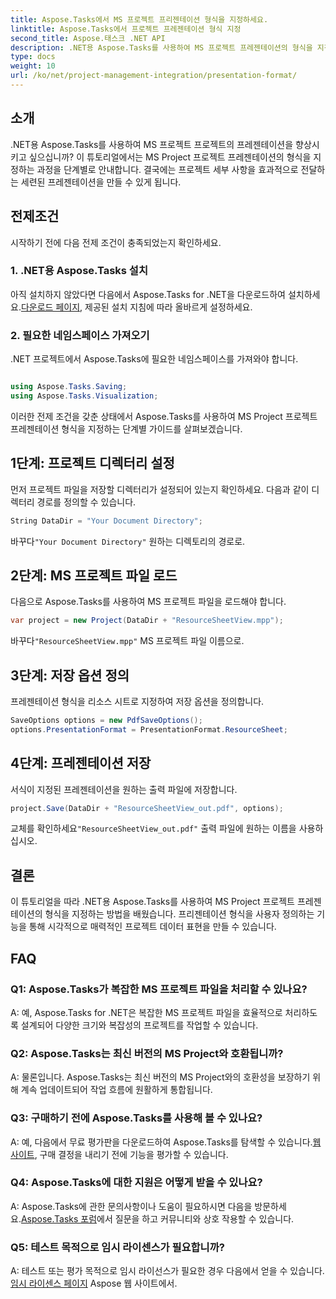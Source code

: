 ```yaml
---
title: Aspose.Tasks에서 MS 프로젝트 프리젠테이션 형식을 지정하세요.
linktitle: Aspose.Tasks에서 프로젝트 프레젠테이션 형식 지정
second_title: Aspose.태스크 .NET API
description: .NET용 Aspose.Tasks를 사용하여 MS 프로젝트 프레젠테이션의 형식을 지정하는 방법을 알아보세요. 프로젝트 세부 사항의 시각화 및 커뮤니케이션을 손쉽게 향상할 수 있습니다.
type: docs
weight: 10
url: /ko/net/project-management-integration/presentation-format/
---
```

## 소개

.NET용 Aspose.Tasks를 사용하여 MS 프로젝트 프로젝트의 프레젠테이션을 향상시키고 싶으십니까? 이 튜토리얼에서는 MS Project 프로젝트 프레젠테이션의 형식을 지정하는 과정을 단계별로 안내합니다. 결국에는 프로젝트 세부 사항을 효과적으로 전달하는 세련된 프레젠테이션을 만들 수 있게 됩니다.

## 전제조건

시작하기 전에 다음 전제 조건이 충족되었는지 확인하세요.

### 1. .NET용 Aspose.Tasks 설치

 아직 설치하지 않았다면 다음에서 Aspose.Tasks for .NET을 다운로드하여 설치하세요.[다운로드 페이지](https://releases.aspose.com/tasks/net/), 제공된 설치 지침에 따라 올바르게 설정하세요.

### 2. 필요한 네임스페이스 가져오기

.NET 프로젝트에서 Aspose.Tasks에 필요한 네임스페이스를 가져와야 합니다.

```csharp

using Aspose.Tasks.Saving;
using Aspose.Tasks.Visualization;
```

이러한 전제 조건을 갖춘 상태에서 Aspose.Tasks를 사용하여 MS Project 프로젝트 프레젠테이션 형식을 지정하는 단계별 가이드를 살펴보겠습니다.

## 1단계: 프로젝트 디렉터리 설정

먼저 프로젝트 파일을 저장할 디렉터리가 설정되어 있는지 확인하세요. 다음과 같이 디렉터리 경로를 정의할 수 있습니다.

```csharp
String DataDir = "Your Document Directory";
```

 바꾸다`"Your Document Directory"` 원하는 디렉토리의 경로로.

## 2단계: MS 프로젝트 파일 로드

다음으로 Aspose.Tasks를 사용하여 MS 프로젝트 파일을 로드해야 합니다.

```csharp
var project = new Project(DataDir + "ResourceSheetView.mpp");
```

 바꾸다`"ResourceSheetView.mpp"` MS 프로젝트 파일 이름으로.

## 3단계: 저장 옵션 정의

프레젠테이션 형식을 리소스 시트로 지정하여 저장 옵션을 정의합니다.

```csharp
SaveOptions options = new PdfSaveOptions();
options.PresentationFormat = PresentationFormat.ResourceSheet;
```

## 4단계: 프레젠테이션 저장

서식이 지정된 프레젠테이션을 원하는 출력 파일에 저장합니다.

```csharp
project.Save(DataDir + "ResourceSheetView_out.pdf", options);
```

 교체를 확인하세요`"ResourceSheetView_out.pdf"` 출력 파일에 원하는 이름을 사용하십시오.

## 결론

이 튜토리얼을 따라 .NET용 Aspose.Tasks를 사용하여 MS Project 프로젝트 프레젠테이션의 형식을 지정하는 방법을 배웠습니다. 프리젠테이션 형식을 사용자 정의하는 기능을 통해 시각적으로 매력적인 프로젝트 데이터 표현을 만들 수 있습니다.

## FAQ

### Q1: Aspose.Tasks가 복잡한 MS 프로젝트 파일을 처리할 수 있나요?
A: 예, Aspose.Tasks for .NET은 복잡한 MS 프로젝트 파일을 효율적으로 처리하도록 설계되어 다양한 크기와 복잡성의 프로젝트를 작업할 수 있습니다.

### Q2: Aspose.Tasks는 최신 버전의 MS Project와 호환됩니까?
A: 물론입니다. Aspose.Tasks는 최신 버전의 MS Project와의 호환성을 보장하기 위해 계속 업데이트되어 작업 흐름에 원활하게 통합됩니다.

### Q3: 구매하기 전에 Aspose.Tasks를 사용해 볼 수 있나요?
 A: 예, 다음에서 무료 평가판을 다운로드하여 Aspose.Tasks를 탐색할 수 있습니다.[웹사이트](https://releases.aspose.com/), 구매 결정을 내리기 전에 기능을 평가할 수 있습니다.

### Q4: Aspose.Tasks에 대한 지원은 어떻게 받을 수 있나요?
 A: Aspose.Tasks에 관한 문의사항이나 도움이 필요하시면 다음을 방문하세요.[Aspose.Tasks 포럼](https://forum.aspose.com/c/tasks/15)에서 질문을 하고 커뮤니티와 상호 작용할 수 있습니다.

### Q5: 테스트 목적으로 임시 라이센스가 필요합니까?
 A: 테스트 또는 평가 목적으로 임시 라이선스가 필요한 경우 다음에서 얻을 수 있습니다.[임시 라이센스 페이지](https://purchase.aspose.com/temporary-license/) Aspose 웹 사이트에서.